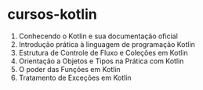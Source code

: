 # cursos-kotlin

1. Conhecendo o Kotlin e sua documentação oficial
2. Introdução prática à linguagem de programação Kotlin
3. Estrutura de Controle de Fluxo e Coleções em Kotlin
4. Orientação a Objetos e Tipos na Prática com Kotlin
5. O poder das Funções em Kotlin
6. Tratamento de Exceções em Kotlin



